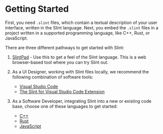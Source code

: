 <!-- Copyright © SixtyFPS GmbH <info@slint.dev> ; SPDX-License-Identifier: MIT -->

# Getting Started

First, you need `.slint` files, which contain a textual description of your user interface, written in the Slint language.
Next, you embed the `.slint` files in a project written in a supported programming language, like C++, Rust, or JavaScript.

There are three different pathways to get started with Slint:

1. [SlintPad](https://slint.dev/editor) - Use this to get a feel of the Slint language.
   This is a web browser-based tool where you can try Slint out.

2. As a UI Designer, working with Slint files locally, we recommend the following combination of software tools:

   - [Visual Studio Code](https://code.visualstudio.com)
   - [The Slint for Visual Studio Code Extension](https://marketplace.visualstudio.com/items?itemName=Slint.slint)

3. As a Software Developer, integrating Slint into a new or existing code base, choose one of these languages to
   get started:

   - [C++](slint-cpp:index.html)
   - [Rust](slint-rust:index.html)
   - [JavaScript](slint-node:index.html)
